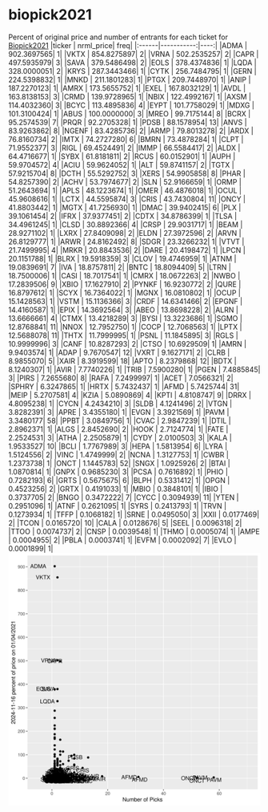 # biopick2021
Percent of original price and number of entrants for each ticket for [Biopick2021](https://twitter.com/hashtag/Biopick2021)
|ticker |  nrml_price| freq|
|:------|-----------:|----:|
|ADMA   | 902.3697565|    1|
|VKTX   | 854.8275897|    2|
|VRNA   | 502.2535257|    2|
|CAPR   | 497.5935979|    3|
|SAVA   | 379.5486498|    2|
|EOLS   | 378.4374836|    1|
|LQDA   | 328.0000051|    2|
|KRYS   | 287.3443466|    1|
|CYTK   | 256.7484795|    1|
|GERN   | 224.5398832|    1|
|MNKD   | 211.1801283|    1|
|PTGX   | 209.7448970|    1|
|ANIP   | 187.2270123|    1|
|AMRX   | 173.5655752|    1|
|EXEL   | 167.8032129|    1|
|AVDL   | 163.8138153|    3|
|CRMD   | 139.9728965|    1|
|NBIX   | 122.4992167|    1|
|AXSM   | 114.4032360|    3|
|BCYC   | 113.4895836|    4|
|EYPT   | 101.7758029|    1|
|MDXG   | 101.3100424|    1|
|ABUS   | 100.0000000|    3|
|MREO   |  99.7175144|    8|
|BCRX   |  95.2574539|    7|
|PRQR   |  92.2705328|    1|
|PDSB   |  88.1578954|   13|
|ANVS   |  83.9263862|    8|
|NGENF  |  83.4285736|    2|
|ARMP   |  79.8013278|    2|
|ARDX   |  76.8160734|    2|
|IMTX   |  74.2727280|    6|
|BMRN   |  73.4878284|    1|
|CLPT   |  71.9552377|    3|
|RIGL   |  69.4524491|    2|
|IMMP   |  66.5584417|    2|
|ALDX   |  64.4716677|    1|
|SYBX   |  61.8181811|    2|
|RCUS   |  60.0152901|    1|
|AUPH   |  59.9704572|    4|
|ACIU   |  59.9624052|    1|
|ALT    |  59.8741157|    2|
|TGTX   |  57.9215704|    8|
|DCTH   |  55.5292752|    3|
|XERS   |  54.9905858|    8|
|PHAR   |  54.8257390|    2|
|ACHV   |  53.7974677|    2|
|SLN    |  52.9166659|    1|
|ORMP   |  51.2643694|    1|
|APLS   |  48.1223674|    1|
|OMER   |  46.4876018|    1|
|OCUL   |  45.9608616|    1|
|LCTX   |  44.5595874|    3|
|CRIS   |  43.7430804|   11|
|ONCY   |  41.8803442|    1|
|MGTX   |  41.7256930|    1|
|DMAC   |  39.9402415|    6|
|PLX    |  39.1061454|    2|
|IFRX   |  37.9377451|    2|
|CDTX   |  34.8786399|    1|
|TLSA   |  34.4961245|    1|
|CLSD   |  30.8892366|    4|
|CRSP   |  29.9031717|    1|
|BEAM   |  28.9271102|    1|
|LXRX   |  27.8409098|    2|
|ELDN   |  27.3972596|    2|
|ARVN   |  26.8129777|    1|
|ARWR   |  24.8162492|    8|
|SDGR   |  23.3266232|    1|
|VTVT   |  21.7499995|    4|
|MRKR   |  20.8843536|    2|
|DARE   |  20.4198472|    1|
|LPCN   |  20.1151788|    1|
|BLRX   |  19.5918359|    3|
|CLOV   |  19.4746959|    1|
|ATNM   |  19.0839691|    7|
|IVA    |  18.8757811|    2|
|BNTC   |  18.8094409|    5|
|LTRN   |  18.7500006|    1|
|CASI   |  18.7017541|    1|
|CMRX   |  18.0672263|    2|
|NWBO   |  17.2839506|    9|
|XBIO   |  17.1627910|    2|
|PYNKF  |  16.9230772|    2|
|QURE   |  16.8797612|    1|
|SCYX   |  16.7364022|    1|
|MGNX   |  16.0810802|    1|
|OCUP   |  15.1428563|    1|
|VSTM   |  15.1136366|    3|
|CRDF   |  14.6341466|    2|
|EPGNF  |  14.4160587|    1|
|EPIX   |  14.3692564|    3|
|ABEO   |  13.8698228|    2|
|ALRN   |  13.6666661|    4|
|CTMX   |  13.4218289|    3|
|BYSI   |  13.3223686|    1|
|SGMO   |  12.8768841|   11|
|NNOX   |  12.7952750|    1|
|COCP   |  12.7068563|    1|
|LPTX   |  12.5688078|   11|
|THTX   |  11.7999995|    1|
|PSNL   |  11.1845895|    3|
|RGLS   |  10.9999996|    3|
|CANF   |  10.8287293|    2|
|CTSO   |  10.6929509|    1|
|AMRN   |   9.9403574|    1|
|ADAP   |   9.7670547|   12|
|VXRT   |   9.1627171|    2|
|CLRB   |   8.9855070|    5|
|XAIR   |   8.3919599|   18|
|APTO   |   8.2379868|   12|
|BDTX   |   8.1240307|    1|
|AVIR   |   7.7740226|    1|
|TRIB   |   7.5900280|    1|
|PGEN   |   7.4885845|    3|
|PIRS   |   7.2655680|    8|
|RAFA   |   7.2499997|    1|
|ACET   |   7.0566321|    2|
|SPHRY  |   6.3247865|    1|
|HRTX   |   5.7432437|    1|
|AFMD   |   5.7425744|   31|
|MEIP   |   5.2707581|    4|
|KZIA   |   5.0890869|    4|
|KPTI   |   4.8108747|    9|
|DRRX   |   4.8095238|    1|
|CYCN   |   4.2434210|    3|
|SLDB   |   4.1241496|    2|
|VTGN   |   3.8282391|    3|
|APRE   |   3.4355180|    1|
|EVGN   |   3.3921569|    1|
|PAVM   |   3.3480177|   58|
|PPBT   |   3.0849756|    1|
|CVAC   |   2.9847239|    1|
|DTIL   |   2.8962371|    1|
|ALGS   |   2.8452690|    2|
|HOOK   |   2.7124774|    1|
|FATE   |   2.2524531|    3|
|ATHA   |   2.2505879|    1|
|CYDY   |   2.0100503|    3|
|KALA   |   1.9533527|   10|
|BCLI   |   1.7767989|    3|
|HEPA   |   1.5813954|    6|
|LYRA   |   1.5124556|    2|
|VINC   |   1.4749999|    2|
|NCNA   |   1.3127753|    1|
|CWBR   |   1.2373738|    1|
|ONCT   |   1.1445783|   52|
|SNGX   |   1.0925926|    2|
|BTAI   |   1.0870814|    1|
|GNPX   |   0.9685230|    3|
|PCSA   |   0.7616892|    1|
|PHIO   |   0.7282193|    6|
|GRTS   |   0.5675675|    6|
|BLPH   |   0.5331412|    1|
|OPGN   |   0.4523256|    2|
|GRTX   |   0.4191033|    1|
|MBIO   |   0.3848101|    1|
|IBIO   |   0.3737705|    2|
|BNGO   |   0.3472222|    7|
|CYCC   |   0.3094939|   11|
|YTEN   |   0.2951096|    1|
|ATNF   |   0.2621095|    1|
|SYRS   |   0.2413793|    1|
|TRVN   |   0.1273934|    1|
|TFFP   |   0.1068182|    1|
|SRNE   |   0.0495050|    3|
|XXII   |   0.0177469|    2|
|TCON   |   0.0165720|   10|
|CALA   |   0.0128676|    5|
|SEEL   |   0.0096318|    2|
|TTOO   |   0.0074737|    2|
|CNSP   |   0.0039548|    1|
|THMO   |   0.0005074|    1|
|AMPE   |   0.0004955|    2|
|PBLA   |   0.0003741|    1|
|EVFM   |   0.0002092|    7|
|EVLO   |   0.0001899|    1|
![retvspicks](biopicks.png?raw=true)

